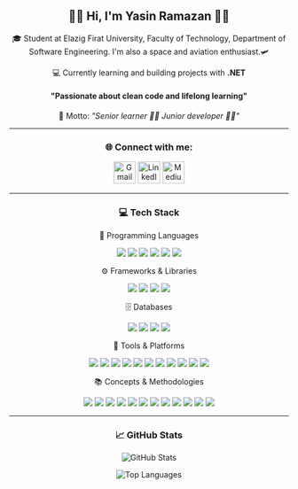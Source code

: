 <h2 align="center">👨‍💻 Hi, I'm Yasin Ramazan 👨‍💻</h2>
<p align="center">
  🎓 Student at Elazig Firat University, Faculty of Technology, Department of Software Engineering. I'm also a space and aviation enthusiast.🛩️</strong><br>
</p>
<p align="center">
💻 Currently learning and building projects with <strong>.NET</strong><br>
</p>
<h4 align="center">"Passionate about clean code and lifelong learning"</h4>
<p align="center">
    📌 Motto: <em>"Senior learner 👨‍🏫 Junior developer 👨‍💻"</em>
</p>

---

<h3 align="center">🌐 Connect with me:</h3>
<p align="center">
  <a href="mailto:yasinrmzngok@gmail.com" target="_blank" style="text-decoration: none;">
    <img src="https://img.icons8.com/color/48/000000/gmail-new.png" width="40" height="40" alt="Gmail"/>
  </a>
  <a href="https://linkedin.com/in/yasinramazangok" target="_blank" style="text-decoration: none;">
    <img src="https://img.icons8.com/color/48/000000/linkedin.png" width="40" height="40" alt="LinkedIn"/>
  </a>
  <a href="https://medium.com/@yasinramazangok" target="_blank" style="text-decoration: none;">
    <img src="https://img.icons8.com/ios-filled/50/000000/medium-monogram.png" width="40" height="40" alt="Medium"/>
  </a>
</p>

---

<h3 align="center">💻 Tech Stack</h3>
<p align="center">
<p align="center">🧠 Programming Languages</p>
<p align="center">
  <img src="https://img.shields.io/badge/C%23-239120?style=for-the-badge&logo=csharp&logoColor=white" /> 
  <img src="https://img.shields.io/badge/HTML5-E34F26?style=for-the-badge&logo=html5&logoColor=white" /> 
  <img src="https://img.shields.io/badge/CSS3-1572B6?style=for-the-badge&logo=css3&logoColor=white" /> 
  <img src="https://img.shields.io/badge/JavaScript-F7DF1E?style=for-the-badge&logo=javascript&logoColor=black" /> 
  <img src="https://img.shields.io/badge/SQL-4479A1?style=for-the-badge&logo=postgresql&logoColor=white" /> 
  <img src="https://img.shields.io/badge/T--SQL-CC2927?style=for-the-badge&logo=microsoftsqlserver&logoColor=white" />
</p>
<p align="center">⚙️ Frameworks & Libraries</p>
<p align="center">
  <img src="https://img.shields.io/badge/.NET_Core-512BD4?style=for-the-badge&logo=dotnet&logoColor=white" /> 
  <img src="https://img.shields.io/badge/.NET_Framework-5C2D91?style=for-the-badge&logo=dotnet&logoColor=white" /> 
  <img src="https://img.shields.io/badge/ASP.NET-00599C?style=for-the-badge&logo=dotnet&logoColor=white" /> 
  <img src="https://img.shields.io/badge/Entity_Framework_Core-6DB33F?style=for-the-badge&logo=nuget&logoColor=white" />
</p>
<p align="center">🗄️ Databases</p>
<p align="center">
<img src="https://img.shields.io/badge/SQL_Server-CC2927?style=for-the-badge&logo=microsoftsqlserver&logoColor=white" /> 
  <img src="https://img.shields.io/badge/PostgreSQL-336791?style=for-the-badge&logo=postgresql&logoColor=white" /> 
  <img src="https://img.shields.io/badge/MongoDB-47A248?style=for-the-badge&logo=mongodb&logoColor=white" /> 
  <img src="https://img.shields.io/badge/Firebase-FFCA28?style=for-the-badge&logo=firebase&logoColor=black" />
</p>
<p align="center">🧰 Tools & Platforms</p>
<p align="center">
  <img src="https://img.shields.io/badge/Git-F05032?style=for-the-badge&logo=git&logoColor=white" /> 
  <img src="https://img.shields.io/badge/GitHub-181717?style=for-the-badge&logo=github&logoColor=white" /> 
  <img src="https://img.shields.io/badge/Bitbucket-0052CC?style=for-the-badge&logo=bitbucket&logoColor=white" /> 
  <img src="https://img.shields.io/badge/Sourcetree-0052CC?style=for-the-badge&logo=sourcetree&logoColor=white" /> 
  <img src="https://img.shields.io/badge/Jira-0052CC?style=for-the-badge&logo=jira&logoColor=white" /> 
  <img src="https://img.shields.io/badge/Trello-0079BF?style=for-the-badge&logo=trello&logoColor=white" /> 
  <img src="https://img.shields.io/badge/Docker-2496ED?style=for-the-badge&logo=docker&logoColor=white" /> 
  <img src="https://img.shields.io/badge/Portainer-13BEF9?style=for-the-badge&logo=portainer&logoColor=white" /> 
  <img src="https://img.shields.io/badge/Postman-FF6C37?style=for-the-badge&logo=postman&logoColor=white" /> 
  <img src="https://img.shields.io/badge/Swagger-85EA2D?style=for-the-badge&logo=swagger&logoColor=black" />
  <img src="https://img.shields.io/badge/Azure%20Data%20Studio-0078D7?style=for-the-badge&logo=azure-devops&logoColor=white" />
</p>
<p align="center">📚 Concepts & Methodologies</p>
<p align="center">
  <img src="https://img.shields.io/badge/OOP-%23007ACC?style=for-the-badge&logo=azuredevops&logoColor=white" /> 
  <img src="https://img.shields.io/badge/SOLID-6DB33F?style=for-the-badge&logo=codefactor&logoColor=white" /> 
  <img src="https://img.shields.io/badge/Clean_Code-1E90FF?style=for-the-badge&logo=github&logoColor=white" /> 
  <img src="https://img.shields.io/badge/Design_Patterns-FF6F00?style=for-the-badge&logo=bookstack&logoColor=white" /> 
  <img src="https://img.shields.io/badge/Agile-2E8B57?style=for-the-badge&logo=agora&logoColor=white" /> 
  <img src="https://img.shields.io/badge/REST_API-FF4500?style=for-the-badge&logo=api&logoColor=white" /> 
  <img src="https://img.shields.io/badge/Web_API-20C997?style=for-the-badge&logo=webcomponents.org&logoColor=white" /> 
  <img src="https://img.shields.io/badge/MVC-007ACC?style=for-the-badge&logo=microsoft&logoColor=white" /> 
  <img src="https://img.shields.io/badge/Unit_Testing-FF1493?style=for-the-badge&logo=testcafe&logoColor=white" /> 
  <img src="https://img.shields.io/badge/JSON-000000?style=for-the-badge&logo=json&logoColor=white" /> 
  <img src="https://img.shields.io/badge/Microservices-FF5733?style=for-the-badge&logo=microgenetics&logoColor=white" /> 
  <img src="https://img.shields.io/badge/AI-FF007F?style=for-the-badge&logo=openai&logoColor=white" />
</p>
</p>

---

<h3 align="center">📈 GitHub Stats</h3>
<p align="center">
  <img src="https://github-readme-stats.vercel.app/api?username=yasinramazan&show_icons=true&theme=radical" alt="GitHub Stats" />
</p>
<p align="center">
  <img src="https://github-readme-stats.vercel.app/api/top-langs/?username=yasinramazan&layout=compact&theme=radical" alt="Top Languages" />
</p>



